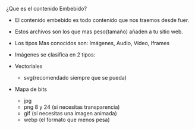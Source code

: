 ¿Que es el contenido Embebido?

* El contenido embebido es todo contenido que nos traemos desde fuer.

* Estos archivos son los que mas peso(tamaño) añaden a tu sitio web.

* Los tipos Mas conocidos son: Imágenes, Audio, Vídeo, Iframes

* Imágenes se clasifica en 2 tipos:
* Vectoriales
    * svg(recomendado siempre que se pueda)
* Mapa de bits
    * jpg
    * png 8 y 24 (si necesitas transparencia)
    * gif (si necesitas una imagen animada)
    * webp (el formato que menos pesa)